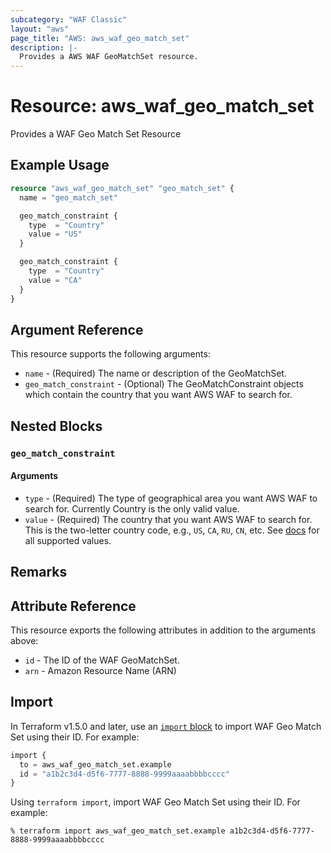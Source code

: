 ```yaml
---
subcategory: "WAF Classic"
layout: "aws"
page_title: "AWS: aws_waf_geo_match_set"
description: |-
  Provides a AWS WAF GeoMatchSet resource.
---
```


# Resource: aws_waf_geo_match_set

Provides a WAF Geo Match Set Resource

## Example Usage

```terraform
resource "aws_waf_geo_match_set" "geo_match_set" {
  name = "geo_match_set"

  geo_match_constraint {
    type  = "Country"
    value = "US"
  }

  geo_match_constraint {
    type  = "Country"
    value = "CA"
  }
}
```

## Argument Reference

This resource supports the following arguments:

* `name` - (Required) The name or description of the GeoMatchSet.
* `geo_match_constraint` - (Optional) The GeoMatchConstraint objects which contain the country that you want AWS WAF to search for.

## Nested Blocks

### `geo_match_constraint`

#### Arguments

* `type` - (Required) The type of geographical area you want AWS WAF to search for. Currently Country is the only valid value.
* `value` - (Required) The country that you want AWS WAF to search for.
  This is the two-letter country code, e.g., `US`, `CA`, `RU`, `CN`, etc.
  See [docs](https://docs.aws.amazon.com/waf/latest/APIReference/API_GeoMatchConstraint.html) for all supported values.

## Remarks

## Attribute Reference

This resource exports the following attributes in addition to the arguments above:

* `id` - The ID of the WAF GeoMatchSet.
* `arn` - Amazon Resource Name (ARN)

## Import

In Terraform v1.5.0 and later, use an [`import` block](https://developer.hashicorp.com/terraform/language/import) to import WAF Geo Match Set using their ID. For example:

```terraform
import {
  to = aws_waf_geo_match_set.example
  id = "a1b2c3d4-d5f6-7777-8888-9999aaaabbbbcccc"
}
```

Using `terraform import`, import WAF Geo Match Set using their ID. For example:

```console
% terraform import aws_waf_geo_match_set.example a1b2c3d4-d5f6-7777-8888-9999aaaabbbbcccc
```
